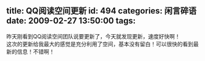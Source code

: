 title: QQ阅读空间更新
id: 494
categories: 闲言碎语
date: 2009-02-27 13:50:00
tags:
---

昨天刚看到QQ阅读空间团队说要更新了，今天就发现更新，速度好快啊！
</br>这次的更新给我最大的感觉是充分利用了空间，基本没有留白！可以很快的看到最新的信息！不错啊！
